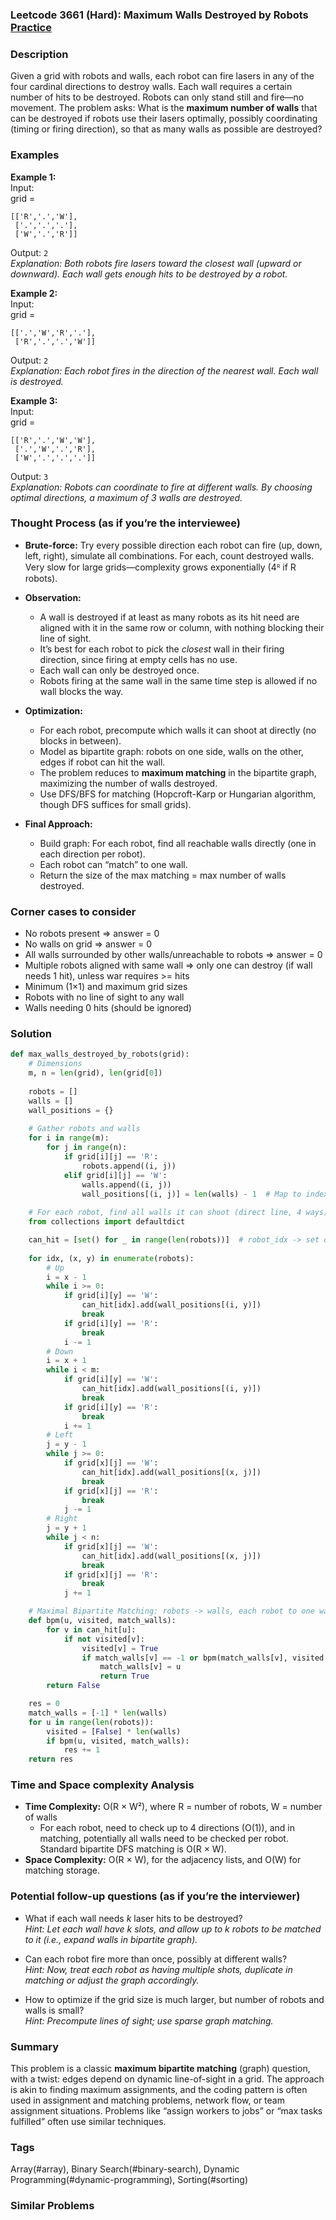 ### Leetcode 3661 (Hard): Maximum Walls Destroyed by Robots [Practice](https://leetcode.com/problems/maximum-walls-destroyed-by-robots)

### Description  
Given a grid with robots and walls, each robot can fire lasers in any of the four cardinal directions to destroy walls. Each wall requires a certain number of hits to be destroyed. Robots can only stand still and fire—no movement. The problem asks: What is the **maximum number of walls** that can be destroyed if robots use their lasers optimally, possibly coordinating (timing or firing direction), so that as many walls as possible are destroyed?

### Examples  

**Example 1:**  
Input:  
grid =  
```
[['R','.','W'],  
 ['.','.','.'],  
 ['W','.','R']]
```
Output: `2`  
*Explanation: Both robots fire lasers toward the closest wall (upward or downward). Each wall gets enough hits to be destroyed by a robot.*

**Example 2:**  
Input:  
grid =  
```
[['.','W','R','.'],  
 ['R','.','.','W']]
```
Output: `2`  
*Explanation: Each robot fires in the direction of the nearest wall. Each wall is destroyed.*

**Example 3:**  
Input:  
grid =  
```
[['R','.','W','W'],  
 ['.','W','.','R'],  
 ['W','.','.','.']]
```
Output: `3`  
*Explanation: Robots can coordinate to fire at different walls. By choosing optimal directions, a maximum of 3 walls are destroyed.*

### Thought Process (as if you’re the interviewee)  
- **Brute-force:** Try every possible direction each robot can fire (up, down, left, right), simulate all combinations. For each, count destroyed walls. Very slow for large grids—complexity grows exponentially (4ᴿ if R robots).

- **Observation:**  
  - A wall is destroyed if at least as many robots as its hit need are aligned with it in the same row or column, with nothing blocking their line of sight.  
  - It’s best for each robot to pick the *closest* wall in their firing direction, since firing at empty cells has no use.
  - Each wall can only be destroyed once.  
  - Robots firing at the same wall in the same time step is allowed if no wall blocks the way.

- **Optimization:**  
  - For each robot, precompute which walls it can shoot at directly (no blocks in between).  
  - Model as bipartite graph: robots on one side, walls on the other, edges if robot can hit the wall. 
  - The problem reduces to **maximum matching** in the bipartite graph, maximizing the number of walls destroyed.  
  - Use DFS/BFS for matching (Hopcroft-Karp or Hungarian algorithm, though DFS suffices for small grids).

- **Final Approach:**  
  - Build graph: For each robot, find all reachable walls directly (one in each direction per robot).
  - Each robot can “match” to one wall.
  - Return the size of the max matching = max number of walls destroyed.

### Corner cases to consider  
- No robots present ⇒ answer = 0  
- No walls on grid ⇒ answer = 0  
- All walls surrounded by other walls/unreachable to robots ⇒ answer = 0  
- Multiple robots aligned with same wall ⇒ only one can destroy (if wall needs 1 hit), unless war requires >= hits  
- Minimum (1×1) and maximum grid sizes  
- Robots with no line of sight to any wall  
- Walls needing 0 hits (should be ignored)

### Solution

```python
def max_walls_destroyed_by_robots(grid):
    # Dimensions
    m, n = len(grid), len(grid[0])
    
    robots = []
    walls = []
    wall_positions = {}
    
    # Gather robots and walls
    for i in range(m):
        for j in range(n):
            if grid[i][j] == 'R':
                robots.append((i, j))
            elif grid[i][j] == 'W':
                walls.append((i, j))
                wall_positions[(i, j)] = len(walls) - 1  # Map to index
    
    # For each robot, find all walls it can shoot (direct line, 4 ways)
    from collections import defaultdict

    can_hit = [set() for _ in range(len(robots))]  # robot_idx -> set of wall_idx
    
    for idx, (x, y) in enumerate(robots):
        # Up
        i = x - 1
        while i >= 0:
            if grid[i][y] == 'W':
                can_hit[idx].add(wall_positions[(i, y)])
                break
            if grid[i][y] == 'R':
                break
            i -= 1
        # Down
        i = x + 1
        while i < m:
            if grid[i][y] == 'W':
                can_hit[idx].add(wall_positions[(i, y)])
                break
            if grid[i][y] == 'R':
                break
            i += 1
        # Left
        j = y - 1
        while j >= 0:
            if grid[x][j] == 'W':
                can_hit[idx].add(wall_positions[(x, j)])
                break
            if grid[x][j] == 'R':
                break
            j -= 1
        # Right
        j = y + 1
        while j < n:
            if grid[x][j] == 'W':
                can_hit[idx].add(wall_positions[(x, j)])
                break
            if grid[x][j] == 'R':
                break
            j += 1

    # Maximal Bipartite Matching: robots -> walls, each robot to one wall
    def bpm(u, visited, match_walls):
        for v in can_hit[u]:
            if not visited[v]:
                visited[v] = True
                if match_walls[v] == -1 or bpm(match_walls[v], visited, match_walls):
                    match_walls[v] = u
                    return True
        return False

    res = 0
    match_walls = [-1] * len(walls)
    for u in range(len(robots)):
        visited = [False] * len(walls)
        if bpm(u, visited, match_walls):
            res += 1
    return res

```

### Time and Space complexity Analysis  

- **Time Complexity:** O(R × W²), where R = number of robots, W = number of walls  
  - For each robot, need to check up to 4 directions (O(1)), and in matching, potentially all walls need to be checked per robot. Standard bipartite DFS matching is O(R × W).
- **Space Complexity:** O(R × W), for the adjacency lists, and O(W) for matching storage.

### Potential follow-up questions (as if you’re the interviewer)  

- What if each wall needs *k* laser hits to be destroyed?  
  *Hint: Let each wall have k slots, and allow up to k robots to be matched to it (i.e., expand walls in bipartite graph).*

- Can each robot fire more than once, possibly at different walls?  
  *Hint: Now, treat each robot as having multiple shots, duplicate in matching or adjust the graph accordingly.*

- How to optimize if the grid size is much larger, but number of robots and walls is small?  
  *Hint: Precompute lines of sight; use sparse graph matching.*

### Summary
This problem is a classic **maximum bipartite matching** (graph) question, with a twist: edges depend on dynamic line-of-sight in a grid. The approach is akin to finding maximum assignments, and the coding pattern is often used in assignment and matching problems, network flow, or team assignment situations. Problems like “assign workers to jobs” or “max tasks fulfilled” often use similar techniques.

### Tags
Array(#array), Binary Search(#binary-search), Dynamic Programming(#dynamic-programming), Sorting(#sorting)

### Similar Problems
